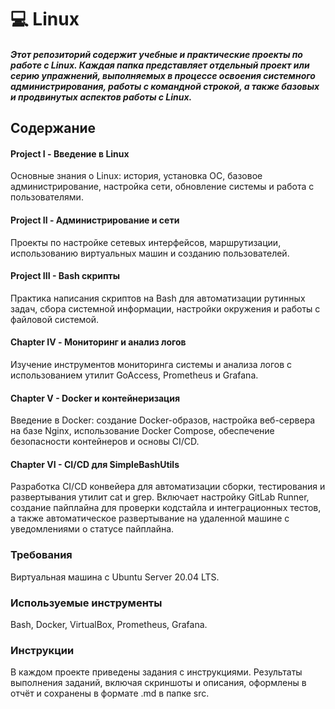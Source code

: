 # 💻 Linux

##### Этот репозиторий содержит учебные и практические проекты по работе с Linux. Каждая папка представляет отдельный проект или серию упражнений, выполняемых в процессе освоения системного администрирования, работы с командной строкой, а также базовых и продвинутых аспектов работы с Linux.


## Содержание


#### Project I - Введение в Linux
Основные знания о Linux: история, установка ОС, базовое администрирование, настройка сети, обновление системы и работа с пользователями.

#### Project II - Администрирование и сети
Проекты по настройке сетевых интерфейсов, маршрутизации, использованию виртуальных машин и созданию пользователей.

#### Project III - Bash скрипты
Практика написания скриптов на Bash для автоматизации рутинных задач, сбора системной информации, настройки окружения и работы с файловой системой.

#### Chapter IV - Мониторинг и анализ логов
Изучение инструментов мониторинга системы и анализа логов с использованием утилит GoAccess, Prometheus и Grafana.

#### Chapter V - Docker и контейнеризация
Введение в Docker: создание Docker-образов, настройка веб-сервера на базе Nginx, использование Docker Compose, обеспечение безопасности контейнеров и основы CI/CD.

#### Chapter VI - CI/CD для SimpleBashUtils
Разработка CI/CD конвейера для автоматизации сборки, тестирования и развертывания утилит cat и grep. Включает настройку GitLab Runner, создание пайплайна для проверки кодстайла и интеграционных тестов, а также автоматическое развертывание на удаленной машине с уведомлениями о статусе пайплайна.

### Требования


Виртуальная машина с Ubuntu Server 20.04 LTS.

### Используемые инструменты


Bash, Docker, VirtualBox, Prometheus, Grafana.

### Инструкции

В каждом проекте приведены задания с инструкциями. Результаты выполнения заданий, включая скриншоты и описания, оформлены в отчёт и сохранены в формате .md в папке src.
